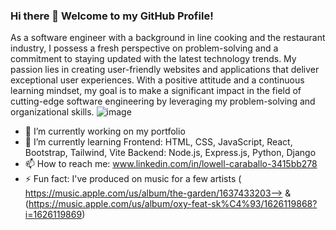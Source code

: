 ### Hi there 👋 Welcome to my GitHub Profile!

As a software engineer with a background in line cooking and the restaurant industry, I possess a fresh perspective on problem-solving and a commitment to staying updated with the latest technology trends. My passion lies in creating user-friendly websites and applications that deliver exceptional user experiences. With a positive attitude and a continuous learning mindset, my goal is to make a significant impact in the field of cutting-edge software engineering by leveraging my problem-solving and organizational skills. ![image](https://github.com/LowellC86/LowellC86/assets/132387494/201463a6-8ff2-4804-9cb8-1893d525f522)


- 🔭 I’m currently working on my portfolio
- 🌱 I’m currently learning Frontend: HTML, CSS, JavaScript, React, Bootstrap, Tailwind, Vite
Backend: Node.js, Express.js, Python, Django
- 📫 How to reach me: www.linkedin.com/in/lowell-caraballo-3415bb278
- ⚡ Fun fact: I've produced on music for a few artists ([
](https://music.apple.com/us/album/the-garden/1637433203)https://music.apple.com/us/album/the-garden/1637433203--> & (https://music.apple.com/us/album/oxy-feat-sk%C4%93/1626119868?i=1626119869)
